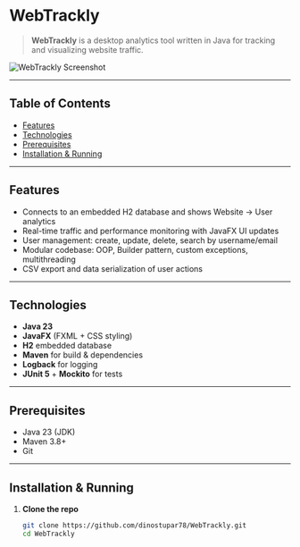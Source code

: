 # WebTrackly

> **WebTrackly** is a desktop analytics tool written in Java for tracking and visualizing website traffic.  

![WebTrackly Screenshot](https://github.com/user-attachments/assets/43bf9366-4db9-4f26-b132-eca6e8b472b0)

---

## Table of Contents

- [Features](#features)  
- [Technologies](#technologies)  
- [Prerequisites](#prerequisites)  
- [Installation & Running](#installation--running)  

---

## Features

- Connects to an embedded H2 database and shows Website → User analytics  
- Real-time traffic and performance monitoring with JavaFX UI updates  
- User management: create, update, delete, search by username/email  
- Modular codebase: OOP, Builder pattern, custom exceptions, multithreading  
- CSV export and data serialization of user actions  

---


## Technologies

- **Java 23**  
- **JavaFX** (FXML + CSS styling)  
- **H2** embedded database  
- **Maven** for build & dependencies  
- **Logback** for logging  
- **JUnit 5** + **Mockito** for tests  

---

## Prerequisites

- Java 23 (JDK)  
- Maven 3.8+  
- Git  

---

## Installation & Running

1. **Clone the repo**  
   ```bash
   git clone https://github.com/dinostupar78/WebTrackly.git
   cd WebTrackly
